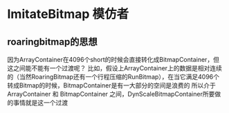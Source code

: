 # ImitateBitmap 模仿者
## roaringbitmap的思想
因为ArrayContainer在4096个short的时候会直接转化成BitmapContainer，但这之间能不能有一个过渡呢？
比如，假设上ArrayContainer上的数据是相对连续的（当然RoaringBitmap还有一个行程压缩的RunBitmap），在当它满足4096个转成Bitmap的时候，BitmapContainer是有一大部分的空间是浪费的
所以介于ArrayContainer 和 BitmapContainer 之间，DynScaleBitmapContainer所要做的事情就是这一个过渡
